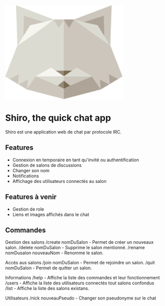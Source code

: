 <img src="/src/images/Shiroctogone.png" width="375">

# Shiro, the quick chat app

Shiro est une application web de chat par protocole IRC. 

## Features

- Connexion en temporaire en tant qu'invité ou authentification
- Gestion de salons de discussions
- Changer son nom
- Notifications
- Affichage des utilisateurs connectés au salon

## Features à venir

- Gestion de role
- Liens et images affichés dans le chat

## Commandes

Gestion des salons
/create nomDuSalon - Permet de créer un nouveaux salon.
/delete nomDuSalon - Supprime le salon mentionné.
/rename nomDusalon nouveauNom - Renomme le salon.

Accès aus salons
/join nomDuSalon - Permet de rejoindre un salon.
/quit nomDuSalon - Permet de quitter un salon.

Informations
/help - Affiche la liste des commandes et leur fonctionnement
/users - Affiche la liste des utilisateurs connectés tout salons confondus
/list - Affiche la liste des salons existans.

Utilisateurs
/nick nouveauPseudo - Changer son pseudonyme sur le chat
